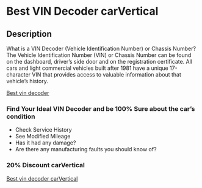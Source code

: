 # Best VIN Decoder carVertical

## Description

What is a VIN Decoder (Vehicle Identification Number) or Chassis Number?
The Vehicle Identification Number (VIN) or Chassis Number can be found on the dashboard, driver’s side door and on the registration certificate. All cars and light commercial vehicles built after 1981 have a unique 17-character VIN that provides access to valuable information about that vehicle’s history.

[Best vin decoder](https://topvindecoder.com/)

### Find Your Ideal VIN Decoder and be 100% Sure about the car’s condition

* Check Service History
* See Modified Mileage
* Has it had any damage?
* Are there any manufacturing faults you should know of?

### 20% Discount carVertical

[Best vin decoder carVertical](https://www.carvertical.com/en/landing/v3?utm_source=aff&a=sergiubcv&b=81ec5429&voucher=carvineu)
